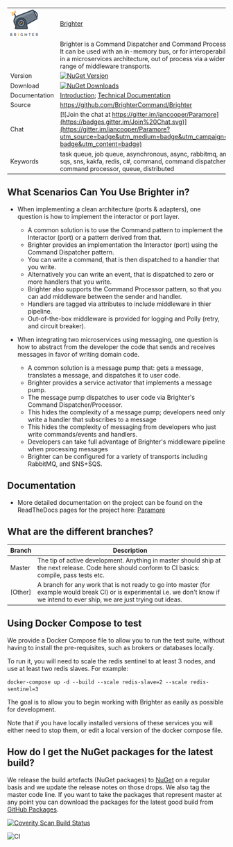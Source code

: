 | | |
| ------------- | ------------- |
|![canon](https://raw.githubusercontent.com/BrighterCommand/Brighter/master/images/brightercanon-nuget.png) |[Brighter](https://github.com/BrighterCommand/Brighter)|
||Brighter is a Command Dispatcher and Command Processor. It can be used with an in-memory bus, or for interoperability in a microservices architecture, out of process via a wider range of middleware transports. |
| Version  | [![NuGet Version](http://img.shields.io/nuget/v/paramore.brighter.svg)](https://www.nuget.org/packages/paramore.brighter/)  |
| Download | [![NuGet Downloads](http://img.shields.io/nuget/dt/paramore.brighter.svg)](https://www.nuget.org/packages/Paramore.Brighter/) |
| Documentation  |  [Introduction](https://www.goparamore.io); [Technical Documentation](https://paramore.readthedocs.io)  |
| Source  |https://github.com/BrighterCommand/Brighter |
| Chat | [![Join the chat at https://gitter.im/iancooper/Paramore](https://badges.gitter.im/Join%20Chat.svg)](https://gitter.im/iancooper/Paramore?utm_source=badge&utm_medium=badge&utm_campaign=pr-badge&utm_content=badge) |
| Keywords  |task queue, job queue, asynchronous, async, rabbitmq, amqp, sqs, sns, kakfa, redis, c#, command, command dispatcher, command  processor, queue, distributed |

## What Scenarios Can You Use Brighter in?
* When implementing a clean architecture (ports & adapters), one question is how to implement the interactor or port layer.

    * A common solution is to use the Command pattern to implement the Interactor (port) or a pattern derived from that.
    * Brighter provides an implementation the Interactor (port) using the Command Dispatcher pattern.
    * You can write a command, that is then dispatched to a handler that you write.
    * Alternatively you can write an event, that is dispatched to zero or more handlers that you write.
    * Brighter also supports the Command Processor pattern, so that you can add middleware between the sender and handler.
    * Handlers are tagged via attributes to include middleware in thier pipeline.
    * Out-of-the-box middleware is provided for logging and Polly (retry, and circuit breaker).
           
* When integrating two microservices using messaging, one question is how to abstract from the developer the code that sends and receives messages in favor of writing domain code.

    * A common solution is a message pump that: gets a message, translates a message, and dispatches it to user code. 
    * Brighter provides a service activator that implements a message pump.
    * The message pump dispatches to user code via Brighter's Command Dispatcher/Processor.
    * This hides the complexity of a message pump; developers need only write a handler that subscribes to a message
    * This hides the complexity of messaging from developers who just write commands/events and handlers.
    * Developers can take full advantage of Brighter's middleware pipeline when processing messages 
    * Brighter can be configured for a variety of transports including RabbitMQ, and SNS+SQS.
  

## Documentation
* More detailed documentation on the project can be found on the ReadTheDocs pages for the project here: [Paramore](https://paramore.readthedocs.io/en/latest/)


## What are the different branches?

| Branch        | Description   |
| ------------- | ------------- |
| Master | The tip of active development. Anything in master should ship at the next release. Code here should conform to CI basics: compile, pass tests etc.  |
| [Other]  | A branch for any work that is not ready to go into master (for example would break CI) or is experimental i.e. we don't know if we intend to ever ship, we are just trying out ideas. |

## Using Docker Compose to test ##
We provide a Docker Compose file to allow you to run the test suite, without having to install the pre-requisites, such as brokers or databases locally.

To run it, you will need to scale the redis sentinel to at least 3 nodes, and use at least two redis slaves. For example:

```
docker-compose up -d --build --scale redis-slave=2 --scale redis-sentinel=3
```

The goal is to allow you to begin working with Brighter as easily as possible for development.

Note that if you have locally installed versions of these services you will either need to stop them, or edit a local version of the docker compose file.

## How do I get the NuGet packages for the latest build?
We release the build artefacts (NuGet packages) to [NuGet](http://nuget.org) on a regular basis and we update the release notes on those drops. We also tag the master code line. If you want to take the packages that represent master at any point you can download the packages for the latest good build from [GitHub Packages](https://nuget.pkg.github.com/).

<a href="https://scan.coverity.com/projects/2900">
  <img alt="Coverity Scan Build Status"
       src="https://scan.coverity.com/projects/2900/badge.svg"/>
</a>

![CI](https://github.com/BrighterCommand/Brighter/workflows/CI/badge.svg)

